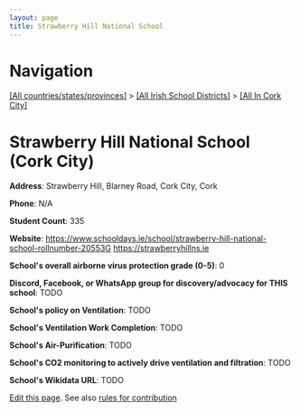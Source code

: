 ```yaml
---
layout: page
title: Strawberry Hill National School
---
```

# Navigation

[[All countries/states/provinces]](../../..) > [[All Irish School Districts]](../..) > [[All In Cork City]](..)

# Strawberry Hill National School (Cork City)

**Address**: Strawberry Hill, Blarney Road, Cork City, Cork

**Phone**: N/A

**Student Count**: 335

**Website**: <https://www.schooldays.ie/school/strawberry-hill-national-school-rollnumber-20553G>
 https://strawberryhillns.ie 

**School's overall airborne virus protection grade (0-5)**: 0

**Discord, Facebook, or WhatsApp group for discovery/advocacy for THIS school**: TODO

**School's policy on Ventilation**: TODO

**School's Ventilation Work Completion**: TODO

**School's Air-Purification**: TODO

**School's CO2 monitoring to actively drive ventilation and filtration**: TODO

**School's Wikidata URL**: TODO


[Edit this page](https://github.com/ventilate-schools/Ireland/edit/main/./Cork_City/Strawberry_Hill_National_School.md). See also [rules for contribution](../../../contribution-rules/)
